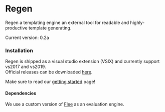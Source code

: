 ﻿# Regen
Regen a templating engine  an external tool for readable and highly-productive template generating.

Current version: 0.2a<br>

### Installation
Regen is shipped as a visual studio extension (VSIX) and currently support vs2017 and vs2019.<br>
Official releases can be downloaded [here](https://github.com/SciSharp/CodeMinion/tree/master/src/Regen.Package/releases).<br>

Make sure to read our [getting started](TUTORIAL.md) page!

#### Dependencies
We use a custom version of [Flee](TUTORIAL.md) as an evaluation engine.
